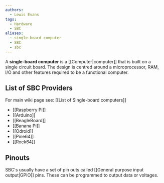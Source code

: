 ```yaml
---
authors:
  - Lewis Evans
tags:
  - Hardware
  - SBC
aliases:
  - single-board computer
  - SBC
  - sbc
---
```

A **single-board computer** is a [[Computer|computer]] that is built on a single circuit board. The design is centred around a microprocessor, RAM, I/O and other features required to be a functional computer.

## List of SBC Providers
For main wiki page see: [[List of Single-board computers]]

- [[Raspberry Pi]]
- [[Arduino]]
- [[BeagleBoard]]
- [[Banana Pi]]
- [[Odroid]]
- [[Pine64]]
- [[Rock64]]
## Pinouts
SBC's usually have a set of pin outs called [[General purpose input output|GPIO]] pins. These can be programmed to output data or voltages.